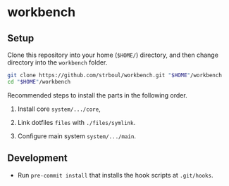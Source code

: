 # workbench

## Setup

Clone this repository into your home (`$HOME/`) directory, and then change
directory into the `workbench` folder.

```sh
git clone https://github.com/strboul/workbench.git "$HOME"/workbench
cd "$HOME"/workbench
```

Recommended steps to install the parts in the following order.

1. Install core `system/.../core`,

2. Link dotfiles `files` with `./files/symlink`.

3. Configure main system `system/.../main`.

## Development

- Run `pre-commit install` that installs the hook scripts at `.git/hooks`.
